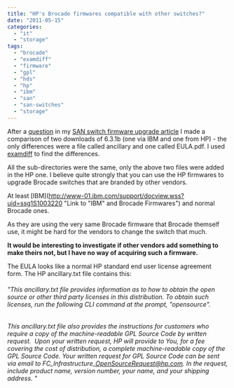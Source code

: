```yaml
---
title: "HP's Brocade firmwares compatible with other switches?"
date: "2011-05-15"
categories: 
  - "it"
  - "storage"
tags: 
  - "brocade"
  - "examdiff"
  - "firmware"
  - "gpl"
  - "hds"
  - "hp"
  - "ibm"
  - "san"
  - "san-switches"
  - "storage"
---
```


After a [question](http://www.guldmyr.com/blog/brocade-san-switch-firmware-upgrades/#comment-524 "link to question") in my [SAN switch firmware upgrade article](http://www.guldmyr.com/blog/brocade-san-switch-firmware-upgrades/ "upgrade brocade SAN switches") I made a comparison of two downloads of 6.3.1b (one via IBM and one from HP) - the only differences were a file called ancillary and one called EULA.pdf. I used [examdiff](http://www.prestosoft.com/edp_examdiff.asp "examdiff") to find the differences.

All the sub-directories were the same, only the above two files were added in the HP one. I believe quite strongly that you can use the HP firmwares to upgrade Brocade switches that are branded by other vendors.

At least [IBM](http://www-01.ibm.com/support/docview.wss?uid=ssg1S1003220 "Link to "IBM" and Brocade Firmwares") and normal Brocade ones.

As they are using the very same Brocade firmware that Brocade themself use, it might be hard for the vendors to change the switch that much.

**It would be interesting to investigate if other vendors add something to make theirs not, but I have no way of acquiring such a firmware.**

The EULA looks like a normal HP standard end user license agreement form. The HP ancillary.txt file contains this:

###### "This ancillary.txt file provides information as to how to obtain the open source or other third party licenses in this distribution. To obtain such licenses, run the following CLI command at the prompt, "opensource".

###### This ancillary.txt file also provides the instructions for customers who require a copy of the machine-readable GPL Source Code by written request.  Upon your written request, HP will provide to You, for a fee covering the cost of distribution, a complete machine-readable copy of the GPL Source Code. Your written request for GPL Source Code can be sent via email to FC\_Infrastructure\_OpenSourceRequest@hp.com. In the request, include product name, version number, your name, and your shipping address. "
